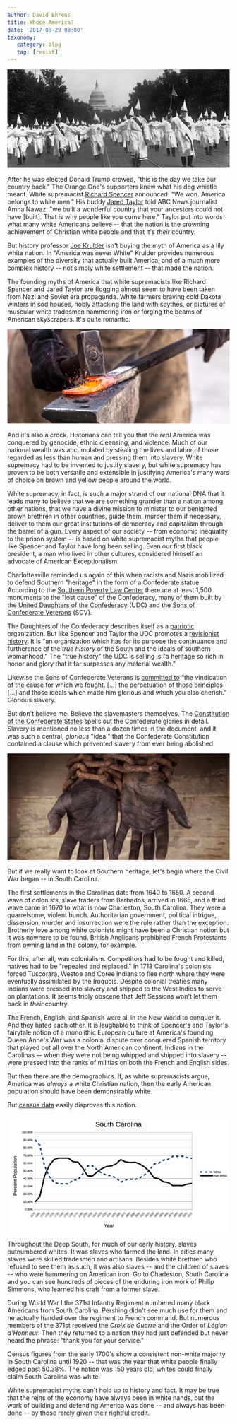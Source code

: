 ```yaml
---
author: David Ehrens
title: Whose America?
date: '2017-08-29 08:00'
taxonomy:
   category: blog
   tag: [resist]
---
```


![](kkk.jpg)

After he was elected Donald Trump crowed, "this is the day we take our country back." The Orange One's supporters knew what his dog whistle meant. White supremacist [Richard Spencer](https://theintercept.com/2016/12/07/america-belongs-white-men-alt-right-founder-says/) announced: "We won. America belongs to white men." His buddy [Jared Taylor](http://abcnews.go.com/Politics/people-white-nationalist-jared-taylor-muslim-american-journalist/story?id=46211947) told ABC News journalist Amna Nawaz: "we built a wonderful country that your ancestors could not have [built]. That is why people like you come here." Taylor put into words what many white Americans believe -- that the nation is the crowning achievement of Christian white people and that it's *their* country.

But history professor [Joe Krulder](http://historynewsnetwork.org/article/166734) isn't buying the myth of America as a lily white nation. In "America was never White" Krulder provides numerous examples of the diversity that actually built America, and of a much more complex history -- not simply white settlement -- that made the nation.

The founding myths of America that white supremacists like Richard Spencer and Jared Taylor are flogging almost seem to have been taken from Nazi and Soviet era propaganda. White farmers braving cold Dakota winters in sod houses, nobly attacking the land with scythes, or pictures of muscular white tradesmen hammering iron or forging the beams of American skyscrapers. It's quite romantic.

![](blacksmith.jpg)

And it's also a crock. Historians can tell you that the *real* America was conquered by genocide, ethnic cleansing, and violence. Much of our national wealth was accumulated by stealing the lives and labor of those regarded as less than human and pressing them into slavery. White supremacy had to be invented to justify slavery, but white supremacy has proven to be both versatile and extensible in justifying America's many wars of choice on brown and yellow people around the world.

White supremacy, in fact, is such a major strand of our national DNA that it leads many to believe that we are something grander than a nation among other nations, that we have a divine mission to minister to our benighted brown brethren in other countries, guide them, murder them if necessary, deliver to them our great institutions of democracy and capitalism through the barrel of a gun. Every aspect of our society -- from economic inequality to the prison system -- is based on white supremacist myths that people like Spencer and Taylor have long been selling. Even our first black president, a man who lived in other cultures, considered himself an advocate of American Exceptionalism.

Charlottesville reminded us again of this when racists and Nazis mobilized to defend Southern "heritage" in the form of a Confederate statue. According to the [Southern Poverty Law Center](https://www.splcenter.org/sites/default/files/whoseheritage_splc.pdf) there are at least 1,500 monuments to the "lost cause" of the Confederacy, many of them built by the [United Daughters of the Confederacy](http://www.hqudc.org/) (UDC) and the [Sons of Confederate Veterans](http://www.scv.org/) (SCV).

The Daughters of the Confederacy describes itself as a [patriotic](http://www.hqudc.org/objectives/#patriotic) organization. But like Spencer and Taylor the UDC promotes a [revisionist history](http://www.hqudc.org/why-am-i-a-daughter-of-the-confederacy/). It is "an organization which has for its purpose the continuance and furtherance of the *true history* of the South and the ideals of southern womanhood." The "true history" the UDC is selling is "a heritage so rich in honor and glory that it far surpasses any material wealth."

Likewise the Sons of Confederate Veterans is [committed to](http://www.scv.org/new/) “the vindication of the cause for which we fought. [...] the perpetuation of those principles [...] and those ideals which made him glorious and which you also cherish.” Glorious slavery.

But don't believe me. Believe the slavemasters themselves. The [Constitution of the Confederate States](http://avalon.law.yale.edu/19th_century/csa_csa.asp) spells out the Confederate glories in detail. Slavery is mentioned no less than a dozen times in the document, and it was such a central, *glorious* "ideal" that the Confederate Constitution contained a clause which prevented slavery from ever being abolished.

![](shackles.jpg)

But if we really want to look at Southern heritage, let's begin where the Civil War began -- in South Carolina.

The first settlements in the Carolinas date from 1640 to 1650. A second wave of colonists, slave traders from Barbados, arrived in 1665, and a third wave came in 1670 to what is now Charleston, South Carolina. They were a quarrelsome, violent bunch. Authoritarian government, political intrigue, dissension, murder and insurrection were the rule rather than the exception. Brotherly love among white colonists might have been a Christian notion but it was nowhere to be found. British Anglicans prohibited French Protestants from owning land in the colony, for example.

For this, after all, was colonialism. Competitors had to be fought and killed, natives had to be "repealed and replaced." In 1713 Carolina's colonists forced Tuscorara, Westoe and Coree Indians to flee north where they were eventually assimilated by the Iroquois. Despite colonial treaties many Indians were pressed into slavery and shipped to the West Indies to serve on plantations. It seems triply obscene that Jeff Sessions won't let them back in *their* country.

The French, English, and Spanish were all in the New World to conquer it. And they hated each other. It is laughable to think of Spencer's and Taylor's fairytale notion of a monolithic European culture at America's founding. Queen Anne's War was a colonial dispute over conquered Spanish territory that played out all over the North American continent. Indians in the Carolinas -- when they were not being whipped and shipped into slavery -- were pressed into the ranks of militias on both the French and English sides.

But then there are the demographics. If, as white supremacists argue, America was *always* a white Christian nation, then the early American population should have been demonstrably white.

But [census data](https://en.wikipedia.org/wiki/Demographics_of_South_Carolina) easily disproves this notion.

![](sc.png)

Throughout the Deep South, for much of our early history, slaves outnumbered whites. It was slaves who farmed the land. In cities many slaves were skilled tradesmen and artisans. Besides white brethren who refused to see them as such, it was also slaves -- and the children of slaves -- who were hammering on American iron. Go to Charleston, South Carolina and you can see hundreds of pieces of the enduring iron work of Philip Simmons, who learned his craft from a former slave.

During World War I the 371st Infantry Regiment numbered many black Americans from South Carolina. Pershing didn't see much use for them and he actually handed over the regiment to French command. But numerous members of the 371st received the *Croix de Guerre* and the Order of *Légion d'Honneur*. Then they returned to a nation they had just defended but never heard the phrase: "thank you for your service."

Census figures from the early 1700's show a consistent non-white majority in South Carolina until 1920 -- that was the year that white people finally edged past 50.38%. The nation was 150 years old; whites could finally claim South Carolina was white.

White supremacist myths can't hold up to history and fact. It may be true that the reins of the economy have always been in white hands, but the work of building and defending America was done -- and always has been done -- by those rarely given their rightful credit.

